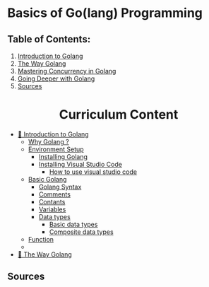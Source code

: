 # Basics of Go(lang) Programming

## Table of Contents:
<ol>
  <li><a href="#1-introduction-to-go">Introduction to Golang</a></li>
  <li><a href="#2-the-way-go">The Way Golang</a></li>
  <li><a href="#3-mastering-concurrency-in-go">Mastering Concurrency in Golang</a></li>
  <li><a href="#4-operating-with-operators">Going Deeper with Golang</a></li>

  <li><a href="#sources">Sources</a></li>
</ol>

<div align="center">
  <h1>Curriculum Content</h1>
</div>

- [📘 Introduction to Golang](#-day-x)
  - [Why Golang ?](#why-golang-)
  - [Environment Setup](#environment-setup)
    - [Installing Golang](#installing-golang)
    - [Installing Visual Studio Code](#installing-visual-studio-code)
      - [How to use visual studio code](#how-to-use-visual-studio-code)
  - [Basic Golang](#basic-golang)
    - [Golang Syntax](#golang-syntax)
    - [Comments](#comments)
    - [Contants](#Contants)
    - [Variables](#variables)
    - [Data types](#data-types)
      - [Basic data types](#basic-data-types)
      - [Composite data types](#composite-data-types)
  - [Function](#function-golang)
  - 
- [📘 The Way Golang](#-day-x)
## Sources
